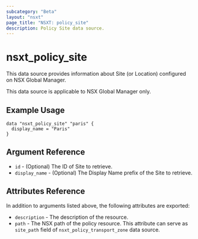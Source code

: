 ```yaml
---
subcategory: "Beta"
layout: "nsxt"
page_title: "NSXT: policy_site"
description: Policy Site data source.
---
```


# nsxt_policy_site

This data source provides information about Site (or Location) configured on NSX Global Manager.

This data source is applicable to NSX Global Manager only.

## Example Usage

```hcl
data "nsxt_policy_site" "paris" {
  display_name = "Paris"
}
```

## Argument Reference

* `id` - (Optional) The ID of Site to retrieve.
* `display_name` - (Optional) The Display Name prefix of the Site to retrieve.


## Attributes Reference

In addition to arguments listed above, the following attributes are exported:

* `description` - The description of the resource.
* `path` - The NSX path of the policy resource. This attribute can serve as `site_path` field of `nsxt_policy_transport_zone` data source.
